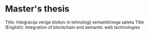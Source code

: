 # Master's thesis 
Title: Integracija verige blokov in tehnologij semantičnega spleta
Title (English): Integration of blockchain and semantic web technologies
